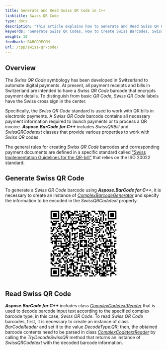 ```yaml
---
title: Generate and Read Swiss QR Code in C++
linktitle: Swiss QR Code
type: docs
description: "This article explains how to Generate and Read Swiss QR Codes using Aspose.BarCode for C++"
keywords: "Generate Swiss QR Codes, How to Create Swiss Barcodes, Swiss QR Code, Aspose.BarCode, Generate Barcode C++"
weight: 10
feedback: BARCODECOM
url: /cpp/swiss-qr-code/
---
```


## **Overview**
The *Swiss QR Code* symbology has been developed in Switzerland to automate digital payments. At present, all payment receipts and bills in Switzerland are intended to have a *Swiss QR Code* barcode that encrypts payment details. To distinguish from basic *QR Code*, *Swiss QR Code* labels have the Swiss cross sign in the center.  
  
Specifically, the *Swiss QR Code* standard is used to work with QR bills in electronic payments. A *Swiss QR Code* barcode contains all necessary payment information required to launch payments or to process a QR invoice. ***Aspose.BarCode for C++*** includes *SwissQRBill* and *SwissQRCodetext* classes that provide various properties to work with *Swiss QR* codes.  
  
The general rules for creating *Swiss QR Code* barcodes and corresponding payment documents are defined in a specific standard called ["Swiss Implementation Guidelines for the QR-bill"](https://www.paymentstandards.ch/dam/downloads/ig-qr-bill-en.pdf) that relies on the ISO 20022 standard.

## **Generate Swiss QR Code**
To generate a *Swiss QR Code* barcode using  ***Aspose.BarCode for C++***, it is necessary to create an instance of [*ComplexBarcodeGenerator*](https://reference.aspose.com/barcode/cpp/class/aspose.bar_code.complex_barcode.complex_barcode_generator/) and specify the information to be encoded in the *SwissQRCodetext* property.  

<p align="center"><img src="swissqrbill.png"></p>
  

## **Read Swiss QR Code**
***Aspose.BarCode for C++*** includes class [*ComplexCodetextReader*](https://reference.aspose.com/barcode/cpp/class/aspose.bar_code.complex_barcode.complex_codetext_reader/) that is used to decode barcode input text according to the specified complex barcode type, in this case, *Swiss QR Code*. To read *Swiss QR Code* barcodes, first, it is necessary to create an instance of class *BarCodeReader* and set it to the value *DecodeType.QR*; then, the obtained barcode contents need to be parsed in class [*ComplexCodetextReader*](https://reference.aspose.com/barcode/cpp/class/aspose.bar_code.complex_barcode.complex_codetext_reader/) by calling the *TryDecodeSwissQR* method that returns an instance of *SwissQRCodetext* with the decoded barcode information. 